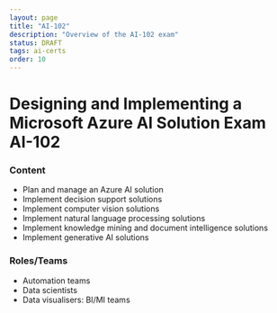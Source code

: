 ```yaml
---
layout: page
title: "AI-102"
description: "Overview of the AI-102 exam"
status: DRAFT
tags: ai-certs
order: 10
---
```

# Designing and Implementing a Microsoft Azure AI Solution Exam AI-102
  
### Content
  
- Plan and manage an Azure AI solution
- Implement decision support solutions
- Implement computer vision solutions
- Implement natural language processing solutions
- Implement knowledge mining and document intelligence solutions
- Implement generative AI solutions  
  
### Roles/Teams  
  
- Automation teams
- Data scientists
- Data visualisers: BI/MI teams
